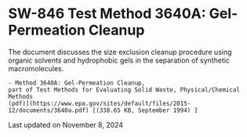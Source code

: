 
# SW-846 Test Method 3640A: Gel-Permeation Cleanup  


The document discusses the size exclusion cleanup procedure using
organic solvents and hydrophobic gels in the separation of synthetic
macromolecules.

    - Method 3640A: Gel-Permeation Cleanup,
    part of Test Methods for Evaluating Solid Waste, Physical/Chemical
    Methods
    (pdf)](https://www.epa.gov/sites/default/files/2015-12/documents/3640a.pdf) [(338.65 KB, September 1994) ] 

Last updated on November 8, 2024

